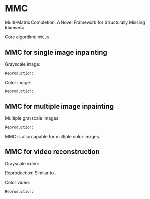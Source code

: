 # MMC
Multi-Matrix Completion: A Novel Framework for Structurally Missing Elements

Core algorithm: ``MMC.m``

## MMC for single image inpainting

Grayscale image:

``Reproduction:``

Color image:

``Reproduction:``

## MMC for multiple image inpainting

Multiple grayscale images:

``Reproduction:``

MMC is also capable for multiple color images.

## MMC for video reconstruction

Grayscale video:

Reproduction: Similar to .

Color video:

``Reproduction:``
